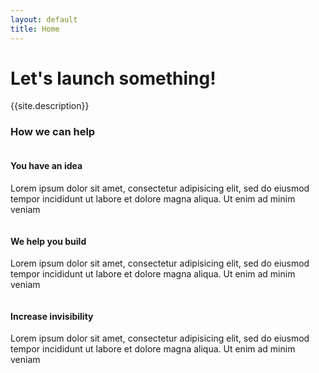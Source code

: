 ```yaml
---
layout: default
title: Home
---
```

<div class="home_bg">
	<div class="row_lg">
		<div class="container_lg">
			<h1 class="text_jungle">Let's launch something!</h1>
			<p>{{site.description}}</p>
		</div>
	</div>
</div>
<div class="row_sm bg_lightgray">
	<div class="container_xl">
		<h3 class="text_center">How we can help</h3>
		<div class="column_half">
			<div class="column_third_block">
				<img class="img_full" src="{{site.url}}/assets/idea.png" alt="">
				<h4 class="text_center">You have an idea</h4>
				<p>Lorem ipsum dolor sit amet, consectetur adipisicing elit, sed do eiusmod
				tempor incididunt ut labore et dolore magna aliqua. Ut enim ad minim veniam</p>
			</div><div class="column_third_block">
			<img class="img_full" src="{{site.url}}/assets/code.png" alt="">
			<h4 class="text_center">We help you build</h4>
			<p>Lorem ipsum dolor sit amet, consectetur adipisicing elit, sed do eiusmod
			tempor incididunt ut labore et dolore magna aliqua. Ut enim ad minim veniam</p>
		</div>
		<div class="column_third_block">
			<img class="img_full" src="{{site.url}}/assets/devices.png" alt="">
			<h4 class="text_center">Increase invisibility</h4>
			<p>Lorem ipsum dolor sit amet, consectetur adipisicing elit, sed do eiusmod
			tempor incididunt ut labore et dolore magna aliqua. Ut enim ad minim veniam</p>
		</div>
	</div>
</div>
</div>
